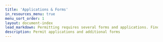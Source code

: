 ```yaml
---
title: 'Applications & Forms'
in_resources_menu: true
menu_sort_order: 1
layout: document-index
lead_markdown: Permitting requires several forms and applications. Find the form or application you need in the list below.
description: Permit applications and additional forms
---
```



